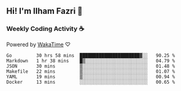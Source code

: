 ## Hi! I'm Ilham Fazri 👋

### Weekly Coding Activity ☕
Powered by [WakaTime](https://wakatime.com/) ♡
<!--START_SECTION:waka-->

```text
Go         30 hrs 58 mins  ██████████████████████▓░░   90.25 %
Markdown   1 hr 38 mins    █▒░░░░░░░░░░░░░░░░░░░░░░░   04.79 %
JSON       30 mins         ▒░░░░░░░░░░░░░░░░░░░░░░░░   01.48 %
Makefile   22 mins         ▒░░░░░░░░░░░░░░░░░░░░░░░░   01.07 %
YAML       19 mins         ▒░░░░░░░░░░░░░░░░░░░░░░░░   00.94 %
Docker     13 mins         ░░░░░░░░░░░░░░░░░░░░░░░░░   00.65 %
```

<!--END_SECTION:waka-->
